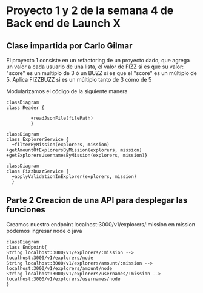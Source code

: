 # Proyecto 1 y 2 de la semana 4 de Back end de Launch X
## Clase impartida por Carlo Gilmar

El proyecto 1 consiste en un refactoring de un proyecto dado, que agrega un valor a cada usuario de una lista, el valor de FIZZ si es que su valor: "score" es un multiplo de 3 ó un BUZZ si es que el "score" es un múltiplo de 5. Aplica FIZZBUZZ si es un múltiplo tanto de 3 cómo de 5

Modularizamos el código de la siguiente manera
```mermaid
classDiagram
class Reader {
  
         +readJsonFile(filePath)
         }
```
```mermaid
classDiagram
class ExplorerService {
  +filterByMission(explorers, mission)
+getAmountOfExplorersByMission(explorers, mission)
+getExplorersUsernamesByMission(explorers, mission)}
```
```mermaid
classDiagram
class FizzbuzzService {
  +applyValidationInExplorer(explorers, mission)
  }
```
## Parte 2 Creacion de una API para desplegar las funciones
Creamos nuestro endpoint localhost:3000/v1/explorers/:mission en mission podemos ingresar node o java

```mermaid
classDiagram
class Endpoint{
String localhost:3000/v1/explorers/:mission -->  localhost:3000/v1/explorers/node
String localhost:3000/v1/explorers/amount/:mission --> localhost:3000/v1/explorers/amount/node
String localhost:3000/v1/explorers/usernames/:mission --> localhost:3000/v1/explorers/usernames/node
}
```
